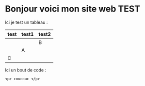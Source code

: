 # Bonjour voici mon site web TEST

Ici je test un tableau :

| test | test1 | test2 |
|------|-------|-------|
|      |       | B     |
|      | A     |       |
| C    |       |       |

Ici un bout de code :
```
<p> coucouc </p>
```